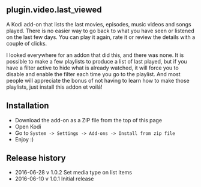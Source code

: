 plugin.video.last_viewed
------------------------

A Kodi add-on that lists the last movies, episodes, music videos and songs played. There is no easier way to go back to what you have seen or listened on the last few days. You can play it again, rate it or review the details with a couple of clicks.

I looked everywhere for an addon that did this, and there was none. It is possible to make a few playlists to produce a list of last played, but if you have a filter active to hide what is already watched, it will force you to disable and enable the filter each time you go to the playlist. And most people will appreciate the bonus of not having to learn how to make those playlists, just install this addon et voilá! 

Installation
------------

 - Download the add-on as a ZIP file from the top of this page
 - Open Kodi
 - Go to `System -> Settings -> Add-ons -> Install from zip file`
 - Enjoy :)
 
Release history
---------------
  * 2016-06-28 v 1.0.2 Set media type on list items
  * 2016-06-10 v 1.0.1 Initial release
